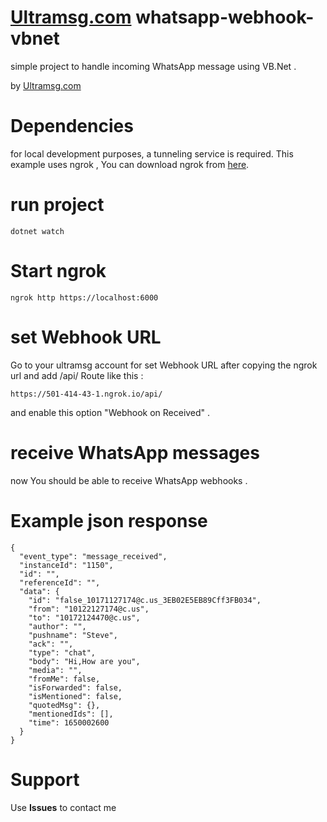# [Ultramsg.com](https://ultramsg.com/?utm_source=github&utm_medium=vbnet&utm_campaign=webhook) whatsapp-webhook-vbnet

simple project to handle incoming WhatsApp message using VB.Net .

by [Ultramsg.com](https://ultramsg.com/?utm_source=github&utm_medium=vbnet&utm_campaign=webhook)

# Dependencies

for local development purposes, a tunneling service is required. This example uses ngrok , You can download ngrok from [here](https://ngrok.com/download).

# run project 
```
dotnet watch
```
# Start ngrok 
```
ngrok http https://localhost:6000
```

# set Webhook URL 

Go to your ultramsg account for set Webhook URL after copying the ngrok url and add /api/ Route like this : 

```
https://501-414-43-1.ngrok.io/api/
```
and enable this option "Webhook on Received" .
# receive WhatsApp messages

now You should be able to receive WhatsApp webhooks  .

# Example json response
```
{
  "event_type": "message_received",
  "instanceId": "1150",
  "id": "",
  "referenceId": "",
  "data": {
    "id": "false_10171127174@c.us_3EB02E5EB89Cff3FB034",
    "from": "10122127174@c.us",
    "to": "10172124470@c.us",
    "author": "",
    "pushname": "Steve",
    "ack": "",
    "type": "chat",
    "body": "Hi,How are you",
    "media": "",
    "fromMe": false,
    "isForwarded": false,
    "isMentioned": false,
    "quotedMsg": {},
    "mentionedIds": [],
    "time": 1650002600
  }
}
```


# Support
Use **Issues** to contact me